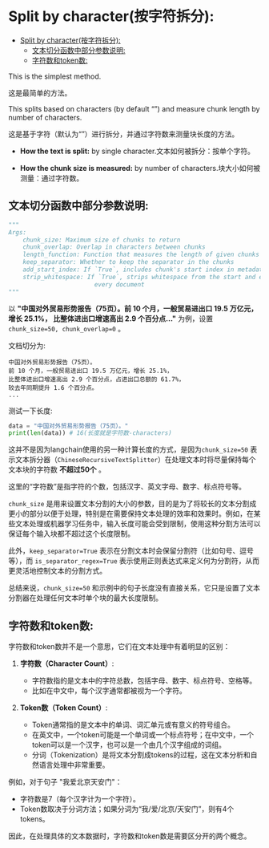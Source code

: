 # Split by character(按字符拆分):
- [Split by character(按字符拆分):](#split-by-character按字符拆分)
  - [文本切分函数中部分参数说明:](#文本切分函数中部分参数说明)
  - [字符数和token数:](#字符数和token数)

This is the simplest method.<br>

这是最简单的方法。<br>

This splits based on characters (by default “”) and measure chunk length by number of characters.<br>

这是基于字符（默认为“”）进行拆分，并通过字符数来测量块长度的方法。<br>

- **How the text is split:** by single character.文本如何被拆分：按单个字符。

- **How the chunk size is measured:** by number of characters.块大小如何被测量：通过字符数。


## 文本切分函数中部分参数说明:

```python
"""
Args:
    chunk_size: Maximum size of chunks to return
    chunk_overlap: Overlap in characters between chunks
    length_function: Function that measures the length of given chunks
    keep_separator: Whether to keep the separator in the chunks
    add_start_index: If `True`, includes chunk's start index in metadata
    strip_whitespace: If `True`, strips whitespace from the start and end of
                        every document
"""
```

以 **"中国对外贸易形势报告（75页）。前 10 个月，一般贸易进出口 19.5 万亿元，增长 25.1%， 比整体进出口增速高出 2.9 个百分点..."** 为例，设置 `chunk_size=50, chunk_overlap=0` 。<br>

文档切分为:<br>

```log
中国对外贸易形势报告（75页）。
前 10 个月，一般贸易进出口 19.5 万亿元，增长 25.1%，
比整体进出口增速高出 2.9 个百分点，占进出口总额的 61.7%，
较去年同期提升 1.6 个百分点。
...
```

测试一下长度:<br>

```python
data = "中国对外贸易形势报告（75页）。"
print(len(data)) # 16(长度就是字符数-characters)
```

这并不是因为langchain使用的另一种计算长度的方式，是因为`chunk_size=50` 表示文本拆分器（`ChineseRecursiveTextSplitter`）在处理文本时将尽量保持每个文本块的字符数 **不超过50个** 。<br>

这里的“字符数”是指字符的个数，包括汉字、英文字母、数字、标点符号等。<br>

`chunk_size` 是用来设置文本分割的大小的参数，目的是为了将较长的文本分割成更小的部分以便于处理，特别是在需要保持文本处理的效率和效果时。例如，在某些文本处理或机器学习任务中，输入长度可能会受到限制，使用这种分割方法可以保证每个输入块都不超过这个长度限制。<br>

此外，`keep_separator=True` 表示在分割文本时会保留分割符（比如句号、逗号等），而 `is_separator_regex=True` 表示使用正则表达式来定义何为分割符，从而更灵活地控制文本的分割方式。<br>

总结来说，`chunk_size=50` 和示例中的句子长度没有直接关系，它只是设置了文本分割器在处理任何文本时单个块的最大长度限制。<br>


## 字符数和token数:

字符数和token数并不是一个意思，它们在文本处理中有着明显的区别：<br>

1. **字符数（Character Count）**:
   - 字符数指的是文本中的字符总数，包括字母、数字、标点符号、空格等。
   - 比如在中文中，每个汉字通常都被视为一个字符。

2. **Token数（Token Count）**:
   - Token通常指的是文本中的单词、词汇单元或有意义的符号组合。
   - 在英文中，一个token可能是一个单词或一个标点符号；在中文中，一个token可以是一个汉字，也可以是一个由几个汉字组成的词组。
   - 分词（Tokenization）是将文本分割成tokens的过程，这在文本分析和自然语言处理中非常重要。

例如，对于句子 "我爱北京天安门"：<br>

- 字符数是7（每个汉字计为一个字符）。
- Token数取决于分词方法；如果分词为“我/爱/北京/天安门”，则有4个tokens。

因此，在处理具体的文本数据时，字符数和token数是需要区分开的两个概念。<br>